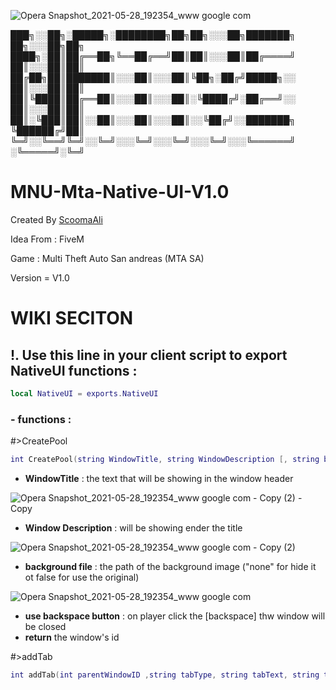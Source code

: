 ![Opera Snapshot_2021-05-28_192354_www google com](https://user-images.githubusercontent.com/80770027/120027981-fbf09580-bfeb-11eb-9e33-701578c0b600.png)

███╗░░██╗░█████╗░████████╗██╗██╗░░░██╗███████╗  ██╗░░░██╗██╗
████╗░██║██╔══██╗╚══██╔══╝██║██║░░░██║██╔════╝  ██║░░░██║██║
██╔██╗██║███████║░░░██║░░░██║╚██╗░██╔╝█████╗░░  ██║░░░██║██║
██║╚████║██╔══██║░░░██║░░░██║░╚████╔╝░██╔══╝░░  ██║░░░██║██║
██║░╚███║██║░░██║░░░██║░░░██║░░╚██╔╝░░███████╗  ╚██████╔╝██║
╚═╝░░╚══╝╚═╝░░╚═╝░░░╚═╝░░░╚═╝░░░╚═╝░░░╚══════╝  ░╚═════╝░╚═╝


# MNU-Mta-Native-UI-V1.0

Created By [ScoomaAli](https://discord.gg/9bcuWJEnwd)

Idea From : FiveM

Game : Multi Theft Auto San andreas (MTA SA)

Version = V1.0

# WIKI SECITON

## !. Use this line in your client script to export NativeUI functions : 
```LUA 
local NativeUI = exports.NativeUI 
```

### - functions : 
#>CreatePool

``` lua
int CreatePool(string WindowTitle, string WindowDescription [, string backgroundFile,bool useBackSpaceClick] )

```
- **WindowTitle** : the text that will be showing in the window header 


![Opera Snapshot_2021-05-28_192354_www google com - Copy (2) - Copy](https://user-images.githubusercontent.com/80770027/120030727-b9c95300-bfef-11eb-8179-5a47195758d5.png)

- **Window Description** : will be showing ender the title


![Opera Snapshot_2021-05-28_192354_www google com - Copy (2)](https://user-images.githubusercontent.com/80770027/120030906-f2692c80-bfef-11eb-959e-c98237f0415b.png)


- **background file** : the path of the background image ("none" for hide it ot false for use the original)

![Opera Snapshot_2021-05-28_192354_www google com](https://user-images.githubusercontent.com/80770027/120031428-b2567980-bff0-11eb-93fa-328c0618473f.png)

- **use backspace button** : on player click the [backspace] thw window will be closed 
- **return** the window's id 

#>addTab

``` lua
int addTab(int parentWindowID ,string tabType, string tabText, string tabEvent[,table itemsTable] )
```
